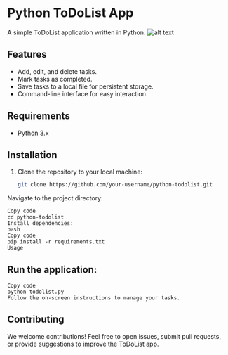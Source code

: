 # Python ToDoList App

A simple ToDoList application written in Python.
![alt text](https://ibb.co/6X1MMFC)


## Features

- Add, edit, and delete tasks.
- Mark tasks as completed.
- Save tasks to a local file for persistent storage.
- Command-line interface for easy interaction.

## Requirements

- Python 3.x

## Installation

1. Clone the repository to your local machine:

   ```bash
   git clone https://github.com/your-username/python-todolist.git
Navigate to the project directory:

    
    Copy code
    cd python-todolist
    Install dependencies:
    bash
    Copy code
    pip install -r requirements.txt
    Usage 
## Run the application:
    Copy code
    python todolist.py
    Follow the on-screen instructions to manage your tasks.

## Contributing
We welcome contributions! Feel free to open issues, submit pull requests, or provide suggestions to improve the ToDoList app.
